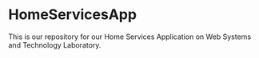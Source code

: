 # HomeServicesApp
This is our repository for our Home Services Application on Web Systems and Technology Laboratory.

